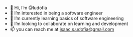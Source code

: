 - 👋 Hi, I’m @Iudofia
- 👀 I’m interested in being a software engineer 
- 🌱 I’m currently learning basics of software engineering 
- 💞️ I’m looking to collaborate on learning and development 
- 📫 you can reach me at isaac.s.udofia@gmail.com

<!---
Iudofia/Iudofia is a ✨ special ✨ repository because its `README.md` (this file) appears on your GitHub profile.
You can click the Preview link to take a look at your changes.
--->
